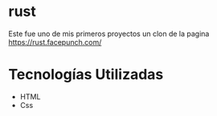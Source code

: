 # rust
Este fue uno de mis primeros proyectos un clon de la pagina https://rust.facepunch.com/

# Tecnologías Utilizadas
- HTML
- Css
